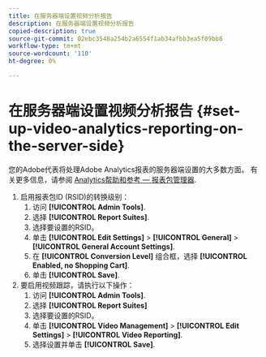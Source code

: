 ```yaml
---
title: 在服务器端设置视频分析报告
description: 在服务器端设置视频分析报告
copied-description: true
source-git-commit: 02ebc3548a254b2a6554f1ab34afbb3ea5f09bb8
workflow-type: tm+mt
source-wordcount: '110'
ht-degree: 0%

---
```


# 在服务器端设置视频分析报告 {#set-up-video-analytics-reporting-on-the-server-side}

您的Adobe代表将处理Adobe Analytics报表的服务器端设置的大多数方面。 有关更多信息，请参阅 [Analytics帮助和参考 — 报表包管理器](https://microsite.omniture.com/t2/help/en_US/reference/#Report_Suite_Manager).
1. 启用报表包ID (RSID)的转换级别：
   1. 访问 **[!UICONTROL Admin Tools]**.
   1. 选择 **[!UICONTROL Report Suites]**.
   1. 选择要设置的RSID。
   1. 单击 **[!UICONTROL Edit Settings]** > **[!UICONTROL General]** > **[!UICONTROL General Account Settings]**.
   1. 在 **[!UICONTROL Conversion Level]** 组合框，选择 **[!UICONTROL Enabled, no Shopping Cart]**.
   1. 单击 **[!UICONTROL Save]**.
1. 要启用视频跟踪，请执行以下操作：
   1. 访问 **[!UICONTROL Admin Tools]**.
   1. 选择 **[!UICONTROL Report Suites]**
   1. 选择要设置的RSID。
   1. 单击 **[!UICONTROL Video Management]** > **[!UICONTROL Edit Settings]** > **[!UICONTROL Video Reporting]**.
   1. 选择设置并单击 **[!UICONTROL Save]**.
